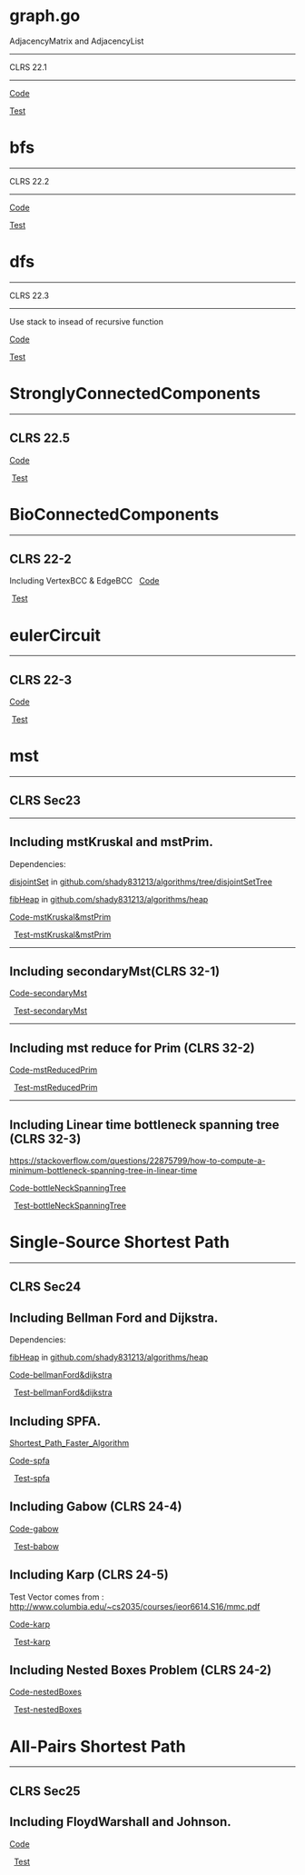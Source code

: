 # graph.go
  
  AdjacencyMatrix and AdjacencyList
  
  --------------
  
  CLRS 22.1
  
  --------------
  
  [Code](https://github.com/shady831213/algorithms/blob/master/graph/graph.go)
  
  [Test](https://github.com/shady831213/algorithms/blob/master/graph/graph_test.go)
  
# bfs
  --------------
  
  CLRS 22.2
  
  --------------
  
  [Code](https://github.com/shady831213/algorithms/blob/master/graph/bfs.go)
  
  [Test](https://github.com/shady831213/algorithms/blob/master/graph/bfs_test.go)
  
# dfs
  --------------
  
  CLRS 22.3
  
  --------------
  Use stack to insead of recursive function
    
  [Code](https://github.com/shady831213/algorithms/blob/master/graph/dfs.go)
  
  [Test](https://github.com/shady831213/algorithms/blob/master/graph/dfs_test.go)
  
# StronglyConnectedComponents
  --------------
  
  CLRS 22.5
  
  --------------

  [Code](https://github.com/shady831213/algorithms/blob/master/graph/stronglyConnectedComp.go)
  
  [Test](https://github.com/shady831213/algorithms/blob/master/graph/stronglyConnectedComp_test.go)
  
  
# BioConnectedComponents
  --------------
  
  CLRS 22-2
  
  --------------
  Including VertexBCC & EdgeBCC
  
  [Code](https://github.com/shady831213/algorithms/blob/master/graph/bioConnectedComp.go)
  
  [Test](https://github.com/shady831213/algorithms/blob/master/graph/bioConnectedComp_test.go)

# eulerCircuit
  --------------
  
  CLRS 22-3
  
  --------------

  [Code](https://github.com/shady831213/algorithms/blob/master/graph/eulerCircuit.go)
  
  [Test](https://github.com/shady831213/algorithms/blob/master/graph/eulerCircuit_test.go)

# mst
  --------------
  
  CLRS Sec23
  
  --------------
  --------------
  ## Including mstKruskal and mstPrim.
  
   Dependencies:
  
   [disjointSet](https://github.com/shady831213/algorithms/blob/master/tree/disjointSetTree/disjointSetTree.go)  in [github.com/shady831213/algorithms/tree/disjointSetTree](https://github.com/shady831213/algorithms/tree/master/tree/disjointSetTree)
  
   [fibHeap](https://github.com/shady831213/algorithms/blob/master/heap/fibHeap.go) in [github.com/shady831213/algorithms/heap](https://github.com/shady831213/algorithms/tree/master/heap)
    
  
   [Code-mstKruskal&mstPrim](https://github.com/shady831213/algorithms/blob/master/graph/mst.go)
  
   [Test-mstKruskal&mstPrim](https://github.com/shady831213/algorithms/blob/master/graph/mst_test.go)
   
  ----------------
  ## Including secondaryMst(CLRS 32-1)
  
   [Code-secondaryMst](https://github.com/shady831213/algorithms/blob/master/graph/mst.go)
  
   [Test-secondaryMst](https://github.com/shady831213/algorithms/blob/master/graph/mst_test.go)
   
  -----------------
  ## Including mst reduce for Prim (CLRS 32-2)
  
   [Code-mstReducedPrim](https://github.com/shady831213/algorithms/blob/master/graph/mst.go)
  
   [Test-mstReducedPrim](https://github.com/shady831213/algorithms/blob/master/graph/mst_test.go)
   
   -----------------
  ## Including Linear time bottleneck spanning tree (CLRS 32-3)
  
  https://stackoverflow.com/questions/22875799/how-to-compute-a-minimum-bottleneck-spanning-tree-in-linear-time
  
   [Code-bottleNeckSpanningTree](https://github.com/shady831213/algorithms/blob/master/graph/mst.go)
  
   [Test-bottleNeckSpanningTree](https://github.com/shady831213/algorithms/blob/master/graph/mst_test.go)
  

# Single-Source Shortest Path
  --------------
  
  CLRS Sec24
  
  --------------
  ## Including Bellman Ford and Dijkstra.
   Dependencies:
  
   [fibHeap](https://github.com/shady831213/algorithms/blob/master/heap/fibHeap.go) in [github.com/shady831213/algorithms/heap](https://github.com/shady831213/algorithms/tree/master/heap)
   
   [Code-bellmanFord&dijkstra](https://github.com/shady831213/algorithms/blob/master/graph/sssp.go)
  
   [Test-bellmanFord&dijkstra](https://github.com/shady831213/algorithms/blob/master/graph/sssp_test.go)
   
  ## Including SPFA.
   [Shortest_Path_Faster_Algorithm](https://en.wikipedia.org/wiki/Shortest_Path_Faster_Algorithm)
   
   [Code-spfa](https://github.com/shady831213/algorithms/blob/master/graph/sssp.go)
  
   [Test-spfa](https://github.com/shady831213/algorithms/blob/master/graph/sssp_test.go)
   
  ## Including Gabow (CLRS 24-4)
   
   [Code-gabow](https://github.com/shady831213/algorithms/blob/master/graph/sssp.go)
  
   [Test-babow](https://github.com/shady831213/algorithms/blob/master/graph/sssp_test.go)
   
  ## Including Karp (CLRS 24-5)
   Test Vector comes from : http://www.columbia.edu/~cs2035/courses/ieor6614.S16/mmc.pdf
   
   [Code-karp](https://github.com/shady831213/algorithms/blob/master/graph/sssp.go)
  
   [Test-karp](https://github.com/shady831213/algorithms/blob/master/graph/sssp_test.go)
   
  ## Including Nested Boxes Problem (CLRS 24-2)
  
   [Code-nestedBoxes](https://github.com/shady831213/algorithms/blob/master/graph/sssp.go)
  
   [Test-nestedBoxes](https://github.com/shady831213/algorithms/blob/master/graph/sssp_test.go)
   
  
# All-Pairs Shortest Path
  --------------
  
  CLRS Sec25
  
  --------------
  ## Including FloydWarshall and Johnson.
   [Code](https://github.com/shady831213/algorithms/blob/master/graph/apsp.go)
  
   [Test](https://github.com/shady831213/algorithms/blob/master/graph/apsp_test.go)
